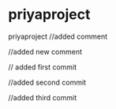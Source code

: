 # priyaproject

priyaproject
//added comment

//added new comment



// added first commit

//added second commit

//added third commit

